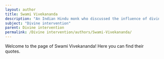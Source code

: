 ```yaml
---
layout: author
title: Swami Vivekananda
description: "An Indian Hindu monk who discussed the influence of divine intervention in achieving spiritual enlightenment and the empowerment of individuals in his lectures."
subject: "Divine intervention"
parent: Divine intervention
permalink: /Divine intervention/authors/Swami-Vivekananda/
---
```


Welcome to the page of Swami Vivekananda! Here you can find their quotes.
